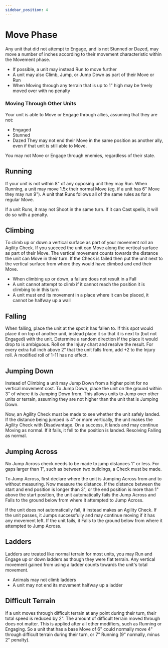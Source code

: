 ```yaml
---
sidebar_position: 4
---
```

# Move Phase

Any unit that did not attempt to Engage, and is not Stunned or Dazed, may move a number of inches according to their movement characteristic within the Movement phase.

- If possible, a unit may instead Run to move further
- A unit may also Climb, Jump, or Jump Down as part of their Move or Run
- When Moving through any terrain that is up to 1" high may be freely moved over with no penalty

### Moving Through Other Units

Your unit is able to Move or Engage through allies, assuming that they are not:
* Engaged
* Stunned
* Dazed
They may not end their Move in the same position as another ally, even if that unit is still able to Move.

You may not Move or Engage through enemies, regardless of their state.

## Running
If your unit is not within 8" of any opposing unit they may Run. When Running, a unit may move 1.5x their normal Move (eg. if a unit has 6" Move they may run 9"). A unit that Runs follows all of the same rules as for a regular Move.

If a unit Runs, it may not Shoot in the same turn. If it can Cast spells, it will do so with a penalty.

<!--
JP 17-03-25: 8" is actually measured with vertical height too right? I think we should explain that in the speedheim overview section as a general principle
-->

## Climbing
To climb up or down a vertical surface as part of your movement roll an Agility Check. If you succeed the unit can Move along the vertical surface as part of their Move. The vertical movement counts towards the distance the unit can Move in their turn. If the Check is failed then put the unit next to the vertical surface from where they would have climbed and end their Move.

- When climbing up or down, a failure does not result in a Fall
- A unit cannot attempt to climb if it cannot reach the position it is climbing to in this turn
- A unit must end its movement in a place where it can be placed, it cannot be halfway up a wall
<!--
JP 17-03-25: I noticed you changed that if you climb down and fail, it doesn't count as a fall. This isn't how it works in mordies (you do fall, but climbing down from a high place means you only make a single Agi check). I reverted it to Mordies rules for now, but can discuss it, in case it was an intentional change.

JP 23-03-25: As discussed, any failure will not result in falling, but the climb (up or down) will no longer work.
-->

## Falling
When falling, place the unit at the spot it has fallen to. If this spot would place it on top of another unit, instead place it so that it is next to (but not Engaged) with the unit. Determine a random direction if the place it would drop to is ambiguous. Roll on the Injury chart and resolve the result. For every extra full inch above 2” that the unit falls from, add +2 to the Injury roll. A modified roll of 1-11 has no effect.

## Jumping Down
Instead of Climbing a unit may Jump Down from a higher point for no vertical movement cost. To Jump Down, place the unit on the ground within 3" of where it is Jumping Down from. This allows units to Jump over other units or terrain, assuming they are not higher than the unit that is Jumping Down.

Now, an Agility Check must be made to see whether the unit safely landed. If the distance being jumped is 4" or more vertically, the unit makes the Agility Check with Disadvantage. On a success, it lands and may continue Moving as normal. If it fails, it fell to the position is landed. Resolving Falling as normal.

## Jumping Across
No Jump Across check needs to be made to jump distances 1" or less. For gaps larger than 1", such as between two buildings, a Check must be made.

To Jump Across, first declare where the unit is Jumping Across from and to without measuring. Now measure the distance. If the distance between the start and end position is longer than 3", or the end position is more than 1" above the start position, the unit automatically fails the Jump Across and Falls to the ground below from where it attempted to Jump Across.

If the unit does not automatically fail, it instead makes an Agility Check. If the unit passes, it Jumps successfully and may continue moving if it has any movement left. If the unit fails, it Falls to the ground below from where it attempted to Jump Across.

<!--
JP 17-03-25: This is similarly different. It only requires one check in your rules vs multiple in mordies (1 for every 2 full inches). I am potentially okay to go this route, but I think injury needs to become even more severe. Alternatively, we can roll it into one rule but have a negative modifier to Agi rolls instead.

Am I losing my mind and maybe we have discussed this previously? I couldn't see it on the change log though.

JP 23-03-25: Jump down needs to be reworded. May be an Agi check with disadvantage, plus can now land up to 3" away (paying the horizontal movement cost). This means they can jump over other enemies.
-->

## Ladders
Ladders are treated like normal terrain for most units, you may Run and Engage up or down ladders as though they were flat terrain. Any vertical movement gained from using a ladder counts towards the unit's total movement.
- Animals may not climb ladders
- A unit may not end its movement halfway up a ladder

## Difficult Terrain
If a unit moves through difficult terrain at any point during their turn, their total speed is reduced by 2".  The amount of difficult terrain moved through does not matter. This is applied after all other modifiers, such as Running or Engaging. So a unit that has a base Move of 6" could normally move 4" through difficult terrain during their turn, or 7" Running (9" normally, minus 2" penalty).

<!--
JP 17-03-25: Difficult terrain?
JP 23-03-25: Added a new rule to test

JP 23-03-25: For Climb Down, the only downside to failure is that you don't climb down and movement ends (no falling). Consistent with Climb Up.

For Jump Down, you make one Agi check. If you are 4" or higher, you roll with Disadvantage.

For being dazed or stunned next to a ledge, you just do a single Agi check as normal.
-->

